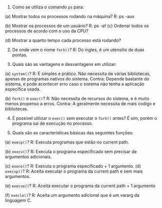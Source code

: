 1. Como se utiliza o comando `ps` para:

(a) Mostrar todos os processos rodando na máquina?
R:  ps -aux

(b) Mostrar os processos de um usuário?
R: ps -af
(c) Ordenar todos os processos de acordo com o uso da CPU?

(d) Mostrar a quanto tempo cada processo está rodando?

2. De onde vem o nome `fork()`?
R:  Do ingles, é um utensilio de duas pontas.

3. Quais são as vantagens e desvantagens em utilizar:

(a) `system()`?
R: É simples e prático.
   Não necessita de várias bibliotecas, apenas de programas nativos do sistema.
   Contra: Depende bastante do sistema, e pode acontecer erro caso o sistema não tenha a aplicação especifica usada.

(b) `fork()` e `exec()`?
R:  Não necessita de recursos do sistema, e é muito menos propenso a erros.
    Contra: A geralmente necessita de mais codigo e bibliotecas.

4. É possível utilizar o `exec()` sem executar o `fork()` antes?
É sim, porém o programa sai de execução no processo.

5. Quais são as características básicas das seguintes funções:

(a) `execp()`?
R:  Executa programas que estão no current path.

(b) `execv()`?
R:  Executa o programa especificado sem precisar de argumentos adicionais.

(c) `exece()`?
R: Executa o programa especificado + 1 argumento.
(d) `execvp()`?
R: Aceita executar o programa da current path e sem mais argumentos.

(e) `execve()`?
R: Aceita executar o programa da current path + 1 argumento

(f) `execle()`?
R: Aceita um argumento adicional que é um vararg da linguagem C.
